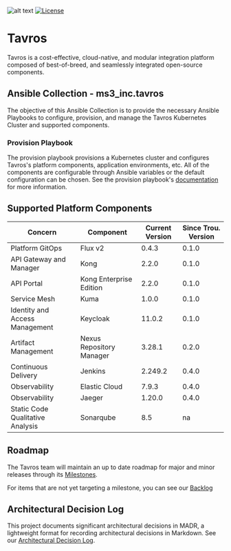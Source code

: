![alt text](https://www.ms3-inc.com/wp-content/uploads/2021/02/b.png)
[![License](https://img.shields.io/badge/License-Apache%202.0-blue.svg)](https://github.com/Kong/kong/blob/master/LICENSE)

# Tavros

Tavros is a cost-effective, cloud-native, and modular integration platform composed of best-of-breed, and seamlessly integrated open-source components.

## Ansible Collection - ms3_inc.tavros

The objective of this Ansible Collection is to provide the necessary Ansible Playbooks to configure, provision, and manage the Tavros Kubernetes Cluster and supported components.

### Provision Playbook

The provision playbook provisions a Kubernetes cluster and configures Tavros's platform components, application environments, etc. All of the components are configurable through Ansible variables or the default configuration can be chosen. See the provision playbook's [documentation](playbooks/provision_playbook/README.md) for more information.

## Supported Platform Components

| Concern | Component | Current Version | Since Trou. Version |
| ------- | --------- | ------- | ------------------ |
| Platform GitOps | Flux v2 | 0.4.3 | 0.1.0 |
| API Gateway and Manager | Kong | 2.2.0 | 0.1.0 |
| API Portal | Kong Enterprise Edition | 2.2.0 | 0.1.0 |
| Service Mesh | Kuma | 1.0.0 | 0.1.0 |
| Identity and Access Management | Keycloak | 11.0.2 | 0.1.0 |
| Artifact Management | Nexus Repository Manager | 3.28.1 | 0.2.0 |
| Continuous Delivery | Jenkins | 2.249.2 | 0.4.0 |
| Observability | Elastic Cloud | 7.9.3 | 0.4.0 |
| Observability | Jaeger | 1.20.0 | 0.4.0 |
| Static Code Qualitative Analysis | Sonarqube | 8.5 | na |

## Roadmap

The Tavros team will maintain an up to date roadmap for major and minor releases through its [Milestones](https://github.com/MS3Inc/tavros/milestones).

For items that are not yet targeting a milestone, you can see our [Backlog](https://github.com/MS3Inc/tavros/issues?q=is%3Aopen+is%3Aissue+no%3Amilestone)

## Architectural Decision Log

This project documents significant architectural decisions in MADR, a lightweight format for recording architectural decisions in Markdown. See our [Architectural Decision Log](docs/adr/index.md).

